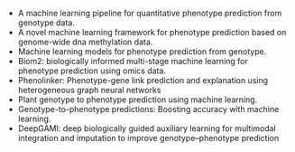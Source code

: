 - A machine learning pipeline for quantitative phenotype prediction from genotype data.
- A novel machine learning framework for phenotype prediction based on genome-wide dna methylation data.
- Machine learning models for phenotype prediction from genotype.
- Biom2: biologically informed multi-stage machine learning for phenotype prediction using omics data.
- Phenolinker: Phenotype-gene link prediction and explanation using heterogeneous graph neural networks
- Plant genotype to phenotype prediction using machine learning.
- Genotype-to-phenotype predictions: Boosting accuracy with machine learning.
- DeepGAMI: deep biologically guided auxiliary learning for multimodal integration and imputation to improve genotype–phenotype prediction



